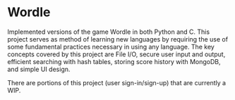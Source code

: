 # Wordle
Implemented versions of the game Wordle in both Python and C. This project serves as method of learning new languages by requiring the use of some fundamental practices necessary in using any language. The key concepts covered by this project are File I/O, secure user input and output, efficient searching with hash tables, storing score history with MongoDB, and simple UI design.

There are portions of this project (user sign-in/sign-up) that are currently a WIP.
